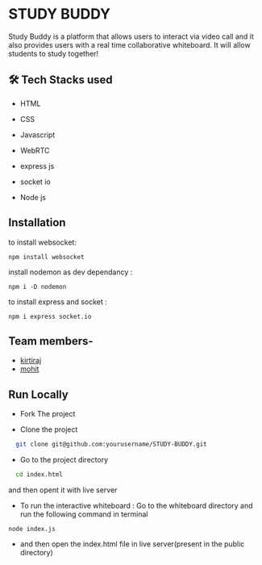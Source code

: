 
# STUDY BUDDY

Study Buddy is a platform that allows users to interact via video call and it also provides users with a real time collaborative whiteboard.
It will allow students to study together!


## 🛠 Tech Stacks used
- HTML
- CSS
- Javascript
- WebRTC
- express js

- socket io

- Node js


## Installation

to install websocket:
```
npm install websocket
```

install nodemon as dev dependancy :
```
npm i -D nodemon

```

to install express and socket :
```
npm i express socket.io

```


## Team members-

- [kirtiraj](https://www.github.com/kirtiraj22)
- [mohit](https://www.github.com/mohitparmar1)


## Run Locally

- Fork The project

- Clone the project

```bash
  git clone git@github.com:yourusername/STUDY-BUDDY.git
```

- Go to the project directory

```bash
  cd index.html
```
and then opent it with live server

- To run the interactive whiteboard :
  Go to the whiteboard directory and run the following command in terminal

```
node index.js

```
- and then open the index.html file in live server(present in the public directory)

